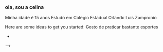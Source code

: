 ### ola, sou a celina
Minha idade é 15 anos
Estudo em Colegio Estadual Orlando Luis Zampronio 

Here are some ideas to get you started:
Gosto de praticar bastante esportes


- 
-->

